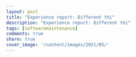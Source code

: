 ```yaml
---
layout: post
title: "Experience report: Different thi"
description: "Experience report: Different thi"
tags: [softwaremaintenance]
comments: true
share: true
cover_image: '/content/images/2021/05/'
---
```


